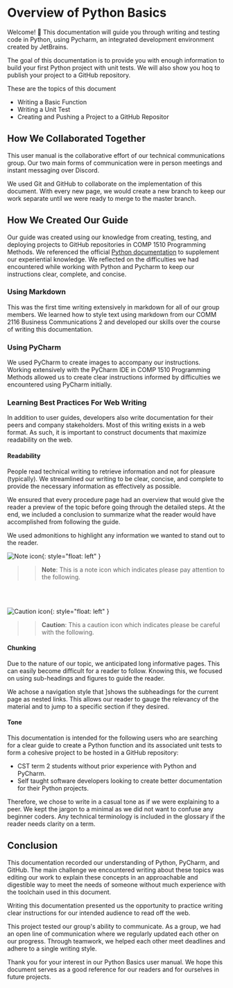 # Overview of Python Basics

Welcome! 👋 This documentation will guide you through writing and testing code in Python, using Pycharm, an integrated development environment created by JetBrains.

The goal of this documentation is to provide you with enough information to build your first Python project with unit tests. We will also show you hoq to publish your project to a GitHub repository.

These are the topics of this document

- Writing a Basic Function
- Writing a Unit Test
- Creating and Pushing a Project to a GitHub Repositor

## How We Collaborated Together

This user manual is the collaborative effort of our technical communications group. Our two main forms of communication were in person meetings and instant messaging over Discord.

We used Git and GitHub to collaborate on the implementation of this document. With every new page, we would create a new branch to keep our work separate until we were ready to merge to the master branch.

## How We Created Our Guide

Our guide was created using our knowledge from creating, testing, and deploying projects to GitHub repositories in COMP 1510 Programming Methods. We referenced the official [Python documentation](https://www.python.org/doc/) to supplement our experiential knowledge. We reflected on the difficulties we had encountered while working with Python and Pycharm to keep our instructions clear, complete, and concise.

### Using Markdown

This was the first time writing extensively in markdown for all of our group members. We learned how to style text using markdown from our COMM 2116 Business Communications 2 and developed our skills over the course of writing this documentation.

### Using PyCharm

We used PyCharm to create images to accompany our instructions. Working extensively with the PyCharm IDE in COMP 1510 Programming Methods allowed us to create clear instructions informed by difficulties we encountered using PyCharm initially.

### Learning Best Practices For Web Writing

In addition to user guides, developers also write documentation for their peers and company stakeholders. Most of this writing exists in a web format. As such, it is important to construct documents that maximize readability on the web.

#### Readability

People read technical writing to retrieve information and not for pleasure (typically). We streamlined our writing to be clear, concise, and complete to provide the necessary information as effectively as possible. 

We ensured that every procedure page had an overview that would give the reader a preview of the topic before going through the detailed steps. At the end, we included a conclusion to summarize what the reader would have accomplished from following the guide.

We used admonitions to highlight any information we wanted to stand out to the reader.

![Note icon](https://github.com/dl90/linux-basics/blob/gh-pages/docs/images/icons/note.png?raw=true "Note"){: style="float: left" }
>> **Note**: This is a note icon which indicates please pay attention to the following.
<br />
<br />

![Caution icon](https://github.com/dl90/linux-basics/blob/gh-pages/docs/images/icons/caution.png?raw=true "Caution"){: style="float: left" }
>> **Caution**: This a caution icon which indicates please be careful with the following.

#### Chunking

Due to the nature of our topic, we anticipated long informative pages. This can easily become difficult for a reader to follow. Knowing this, we focused on using sub-headings and figures to guide the reader.

We achose a navigation style that ]shows the subheadings for the current page as nested links. This allows our reader to gauge the relevancy of the material and to jump to a specific section if they desired.

#### Tone

This documentation is intended for the following users who are searching for a clear guide to create a Python function and its associated unit tests to form a cohesive project to be hosted in a GitHub repository:

- CST term 2 students without prior experience with Python and PyCharm.
- Self taught software developers looking to create better documentation for their Python projects.

Therefore, we chose to write in a casual tone as if we were explaining to a peer. We kept the jargon to a minimal as we did not want to confuse any beginner coders. Any technical terminology is included in the glossary if the reader needs clarity on a term.

## Conclusion

This documentation recorded our understanding of Python, PyCharm, and GitHub. The main challenge we encountered writing about these topics was editing our work to explain these concepts in an approachable and digestible way to meet the needs of someone without much experience with the toolchain used in this document.

Writing this documentation presented us the opportunity to practice writing clear instructions for our intended audience to read off the web.

This project tested our group's ability to communicate. As a group, we had an open line of communication where we regularly updated each other on our progress. Through teamwork, we helped each other meet deadlines and adhere to a single writing style.

Thank you for your interest in our Python Basics user manual. We hope this document serves as a good reference for our readers and for ourselves in future projects. 
